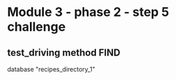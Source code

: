 # Module 3 - phase 2 - step 5 challenge

## test_driving method FIND

database "recipes_directory_1"
